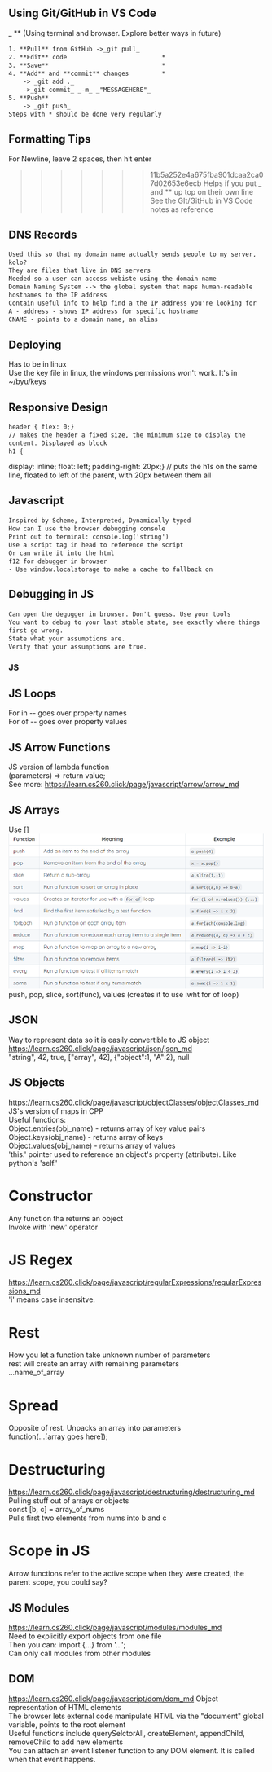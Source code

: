 ## Using Git/GitHub in VS Code
_ 
**
    (Using terminal and browser. Explore better ways in future) 
    
    1. **Pull** from GitHub ->_git pull_  
    2. **Edit** code                          *  
    3. **Save**                               *  
    4. **Add** and **commit** changes         *  
        -> _git add ._  
        ->_git commit_ _-m_ _"MESSAGEHERE"_  
    5. **Push**  
        -> _git push_  
    Steps with * should be done very regularly  
    
## Formatting Tips  
For Newline, leave 2 spaces, then hit enter  
>>>>>>> 11b5a252e4a675fba901dcaa2ca07d02653e6ecb
Helps if you put _ and ** up top on their own line
    See the GIt/GitHub in VS Code notes as reference

## DNS Records
    Used this so that my domain name actually sends people to my server, kolo? 
    They are files that live in DNS servers  
    Needed so a user can access webiste using the domain name  
    Domain Naming System --> the global system that maps human-readable hostnames to the IP address  
    Contain useful info to help find a the IP address you're looking for  
    A - address - shows IP address for specific hostname  
    CNAME - points to a domain name, an alias  
    

## Deploying
Has to be in linux  
Use the key file in linux, the windows permissions won't work. It's in ~/byu/keys  


## Responsive Design

    header { flex: 0;} 
    // makes the header a fixed size, the minimum size to display the content. Displayed as block 
    h1 {
  display: inline;
  float: left;
  padding-right: 20px;}
  // puts the h1s on the same line, floated to left of the parent, with 20px between them all 

## Javascript  
    Inspired by Scheme, Interpreted, Dynamically typed  
    How can I use the browser debugging console  
    Print out to terminal: console.log('string') 
    Use a script tag in head to reference the script  
    Or can write it into the html  
    f12 for debugger in browser  
    - Use window.localstorage to make a cache to fallback on  

    
## Debugging in JS  
    Can open the degugger in browser. Don't guess. Use your tools  
    You want to debug to your last stable state, see exactly where things first go wrong.  
    State what your assumptions are.  
    Verify that your assumptions are true.  

### JS

## JS Loops  
For in -- goes over property names  
For of -- goes over property values

## JS Arrow Functions
JS version of lambda function  
(parameters) => return value;  
See more: https://learn.cs260.click/page/javascript/arrow/arrow_md  

## JS Arrays  
Use []  
![alt text](image.png)  
push, pop, slice, sort(func), values (creates it to use iwht for of loop)

## JSON  
Way to represent data so it is easily convertible to JS object  
https://learn.cs260.click/page/javascript/json/json_md  
"string", 42, true, ["array", 42], {"object":1, "A":2}, null  

## JS Objects  
https://learn.cs260.click/page/javascript/objectClasses/objectClasses_md 
JS's version of maps in CPP  
Useful functions:  
Object.entries(obj_name) - returns array of key value pairs  
Object.keys(obj_name) - returns array of keys  
Object.values(obj_name) - returns array of values  
'this.' pointer used to reference an object's property (attribute). Like python's 'self.'  
# Constructor  
Any function tha returns an object  
Invoke with 'new' operator  
# JS Regex  
https://learn.cs260.click/page/javascript/regularExpressions/regularExpressions_md  
'i' means case insensitve.  
# Rest  
How you let a function take unknown number of parameters  
rest will create an array with remaining parameters  
...name_of_array  
# Spread  
Opposite of rest. Unpacks an array into parameters  
function(...[array goes here]);  
# Destructuring  
https://learn.cs260.click/page/javascript/destructuring/destructuring_md  
Pulling stuff out of arrays or objects  
const [b, c] = array_of_nums  
Pulls first two elements from nums into b and c  
# Scope in JS  
Arrow functions refer to the active scope when they were created, the parent scope, you could say?  
## JS Modules  
https://learn.cs260.click/page/javascript/modules/modules_md  
Need to explicitly export objects from one file  
Then you can: import {...} from '...';  
Can only call modules from other modules  
## DOM  
https://learn.cs260.click/page/javascript/dom/dom_md
Object representation of HTML elements  
The browser lets external code manipulate HTML via the "document" global variable, points to the root element  
Useful functions include querySelctorAll, createElement, appendChild, removeChild to add new elements  
You can attach an event listener function to any DOM element. It is called when that event happens.  

